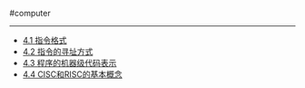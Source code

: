 #computer 

---

- [4.1 指令格式](libs/4.1%20指令格式.md)
- [4.2 指令的寻址方式](libs/4.2%20指令的寻址方式.md)
- [4.3 程序的机器级代码表示](libs/4.3%20程序的机器级代码表示.md)
- [4.4 CISC和RISC的基本概念](libs/4.4%20CISC和RISC的基本概念.md)